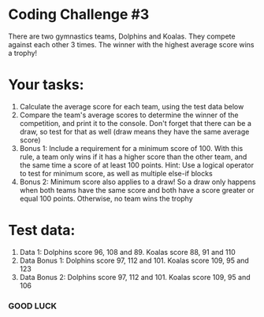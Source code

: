 # Coding Challenge #3
There are two gymnastics teams, Dolphins and Koalas. They compete against each 
other 3 times. The winner with the highest average score wins a trophy!

# Your tasks:
1. Calculate the average score for each team, using the test data below
2. Compare the team's average scores to determine the winner of the competition, 
and print it to the console. Don't forget that there can be a draw, so test for that 
as well (draw means they have the same average score)
3. Bonus 1: Include a requirement for a minimum score of 100. With this rule, a 
team only wins if it has a higher score than the other team, and the same time a 
score of at least 100 points. Hint: Use a logical operator to test for minimum 
score, as well as multiple else-if blocks
4. Bonus 2: Minimum score also applies to a draw! So a draw only happens when 
both teams have the same score and both have a score greater or equal 100 
points. Otherwise, no team wins the trophy

# Test data:
1. Data 1: Dolphins score 96, 108 and 89. Koalas score 88, 91 and 110
2. Data Bonus 1: Dolphins score 97, 112 and 101. Koalas score 109, 95 and 123
3. Data Bonus 2: Dolphins score 97, 112 and 101. Koalas score 109, 95 and 106

### GOOD LUCK 
